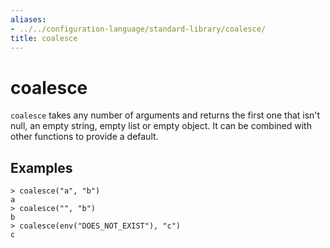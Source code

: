```yaml
---
aliases:
- ../../configuration-language/standard-library/coalesce/
title: coalesce
---
```


# coalesce

`coalesce` takes any number of arguments and returns the first one that isn't null, an empty string, empty list or empty object. It can
be combined with other functions to provide a default.

## Examples

```
> coalesce("a", "b")
a
> coalesce("", "b")
b
> coalesce(env("DOES_NOT_EXIST"), "c")
c
```
